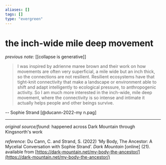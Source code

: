 ```yaml
---
aliases: []
tags: []
type: "evergreen"
---
```


# the inch-wide mile deep movement

_previous note:_ [[collapse is generative]]

> I was inspired by adrienne maree brown and their work on how movements are often very superficial, a mile wide but an inch thick, so the connections are not resilient. Resilient ecosystems have that tight-knit connectivity that make a landscape or environment able to shift and adapt intelligently to ecological pressure, to anthropogenic activity. So I am much more interested in the inch-wide, mile deep movement, where the connectivity is so intense and intimate it actually helps people and other beings survive.

-- Sophie Strand [@ducann-2022-my n.pag]

---

_original source/found:_ happened across Dark Mountain through Kingsnorth's work

_reference:_ Du Cann, C. and Strand, S. (2022) ‘My Body, The Ancestor: A Mycelial Conversation with Sophie Strand’. _Dark Mountain_ [online] (21). available from [https://dark-mountain.net/my-body-the-ancestor/](https://dark-mountain.net/my-body-the-ancestor/)


